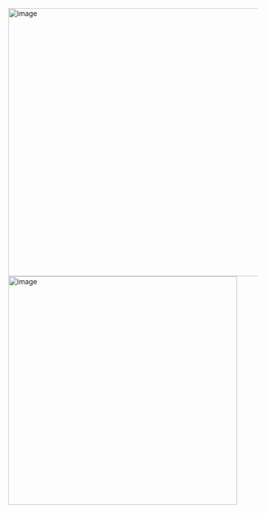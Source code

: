 <img width="542" alt="image" src="https://github.com/user-attachments/assets/a533fc96-4a7a-442e-b3b2-fc1cb4741bc5" />  
<img width="462" alt="image" src="https://github.com/user-attachments/assets/baca9a39-089c-4e15-8c8e-d2872490f78a" />
